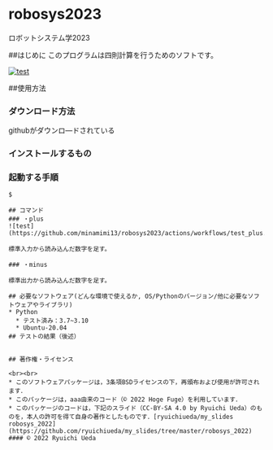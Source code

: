 # robosys2023
ロボットシステム学2023

##はじめに
このプログラムは四則計算を行うためのソフトです。

[![test](https://github.com/minamimi13/robosys2023/actions/workflows/test_plus.yml/badge.svg)](https://github.com/minamimi13/robosys2023/actions/workflows/test_plus.yml)

##使用方法

### ダウンロード方法
githubがダウンロ―ドされている

### インストールするもの

### 起動する手順
~~~
$

## コマンド
### ・plus
![test](https://github.com/minamimi13/robosys2023/actions/workflows/test_plus.yml/badge.svg)

標準入力から読み込んだ数字を足す。

### ・minus

標準出力から読み込んだ数字を足す。

## 必要なソフトウェア(どんな環境で使えるか, OS/Pythonのバージョン/他に必要なソフトウェアやライブラリ)
* Python
  * テスト済み：3.7~3.10
  * Ubuntu-20.04
## テストの結果（後述）


## 著作権・ライセンス

<br><br>
* このソフトウェアパッケージは，3条項BSDライセンスの下，再頒布および使用が許可されます．
* このパッケージは，aaa由来のコード（© 2022 Hoge Fuge）を利用しています．
* このパッケージのコードは，下記のスライド（CC-BY-SA 4.0 by Ryuichi Ueda）のものを，本人の許可を得て自身の著作としたものです．[ryuichiueda/my_slides robosys_2022](https://github.com/ryuichiueda/my_slides/tree/master/robosys_2022)
#### © 2022 Ryuichi Ueda

